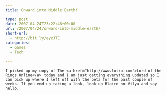 ```yaml
---
title: Onward into Middle Earth!

type: post
date: 2007-04-24T23:22:48+00:00
url: /2007/04/24/onward-into-middle-earth/
short-url:
  - http://bit.ly/eyzJTE
categories:
  - Games
  - Tech

---
```

<div class='microid-mailto+http:sha1:03ae0f78d611f0a8452227e8b6046e36f87a508d'>
  
    I picked up my copy of The <a href="http://www.lotro.com">Lord of the Rings Online</a> today and I am just getting everything updated so I can pick up where I left off with the beta for the past couple of weeks. If you end up taking a look, look up Blairn on Vilya and say hello.
  
